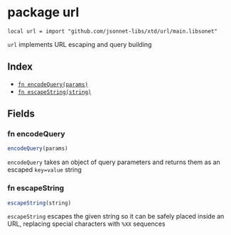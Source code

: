 # package url

```jsonnet
local url = import "github.com/jsonnet-libs/xtd/url/main.libsonet"
```

`url` implements URL escaping and query building

## Index

* [`fn encodeQuery(params)`](#fn-encodequery)
* [`fn escapeString(string)`](#fn-escapestring)

## Fields

### fn encodeQuery

```ts
encodeQuery(params)
```

`encodeQuery` takes an object of query parameters and returns them as an escaped `key=value` string

### fn escapeString

```ts
escapeString(string)
```

`escapeString` escapes the given string so it can be safely placed inside an URL, replacing special characters with `%XX` sequences